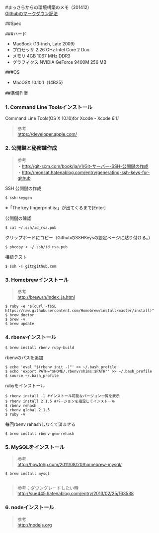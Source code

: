 
#まっさらからの環境構築のメモ（201412）  
[Githubのマークダウン記法](http://codechord.com/2012/01/readme-markdown/ "") 


##Spec

###ハード
*	MacBook (13-inch, Late 2009)
*	プロセッサ 2.26 GHz Intel Core 2 Duo
*	メモリ 4GB 1067 MHz DDR3
*	グラフィクス NVIDIA GeForce 9400M 256 MB

###OS
*	MacOSX 10.10.1（14B25）


##準備作業

### 1. Command Line Toolsインストール  
Command Line Tools(OS X 10.10)for Xcode - Xcode 6.1.1   
> 参考  
https://developer.apple.com/  

### 2. 公開鍵と秘密鍵作成  
> 参考  
・http://git-scm.com/book/ja/v1/Git-サーバー-SSH-公開鍵の作成  
・http://monsat.hatenablog.com/entry/generating-ssh-keys-for-github  


SSH 公開鍵の作成  
```
$ ssh-keygen
```
※「The key fingerprint is:」が出てくるまで[Enter]  

公開鍵の確認  
```
$ cat ~/.ssh/id_rsa.pub
```

クリップボードにコピー（GithubのSSHKeysの設定ページに貼り付ける。）  
```
$ pbcopy < ~/.ssh/id_rsa.pub
```

接続テスト  
```
$ ssh -T git@github.com
```

### 3. Homebrewインストール  

> 参考  
http://brew.sh/index_ja.html  

```
$ ruby -e "$(curl -fsSL https://raw.githubusercontent.com/Homebrew/install/master/install)"
$ brew doctor
$ brew -v
$ brew update
```

### 4. rbenvインストール  

```
$ brew install rbenv ruby-build
```

rbenvのパスを追加  
```
$ echo 'eval "$(rbenv init -)"' >> ~/.bash_profile
$ echo 'export PATH="$HOME/.rbenv/shims:$PATH"' >> ~/.bash_profile
$ source ~/.bash_profile
```

rubyをインストール  
```
$ rbenv install -l #インストール可能なバージョン一覧を表示
$ rbenv install 2.1.5 #バージョンを指定してインストール
$ rbenv rehash
$ rbenv global 2.1.5
$ ruby -v
```

毎回rbenv rehashしなくて済ませる  
```
$ brew install rbenv-gem-rehash
```

### 5. MySQLをインストール  

> 参考  
http://howtohp.com/2011/08/20/homebrew-mysql/

```
$ brew install mysql
```

```
```

> 参考：ダウングレードしたい時  
http://sue445.hatenablog.com/entry/2013/02/25/163538


### 6. nodeインストール

> 参考  
http://nodejs.org

